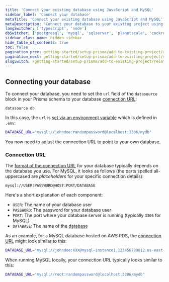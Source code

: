 ```yaml
---
title: 'Connect your existing database using JavaScript and MySQL'
sidebar_label: 'Connect your database'
metaTitle: 'Connect your existing database using JavaScript and MySQL'
metaDescription: 'Connect your database to your existing project using JavaScript and MySQL'
langSwitcher: ['typescript', 'node']
dbSwitcher: ['postgresql', 'mysql', 'sqlserver', 'planetscale', 'cockroachdb']
sidebar_class_name: hidden-sidebar
hide_table_of_contents: true
toc: false
pagination_prev: getting-started/setup-prisma/add-to-existing-project/relational-databases-node-mysql
pagination_next: getting-started/setup-prisma/add-to-existing-project/relational-databases/introspection-node-mysql
slugSwitch: /getting-started/setup-prisma/add-to-existing-project/relational-databases/connect-your-database-
---
```


## Connecting your database

To connect your database, you need to set the `url` field of the `datasource` block in your Prisma schema to your database [connection URL](/orm/reference/connection-urls):

```prisma file=prisma/schema.prisma showLineNumbers
datasource db
```

In this case, the `url` is [set via an environment variable](/orm/prisma-schema/overview#accessing-environment-variables-from-the-schema) which is defined in `.env`:

```bash file=.env
DATABASE_URL="mysql://johndoe:randompassword@localhost:3306/mydb"
```

You now need to adjust the connection URL to point to your own database.

<h3 id="connection-url">Connection URL</h3>

The [format of the connection URL](/orm/reference/connection-urls) for your database typically depends on the database you use. For MySQL, it looks as follows (the parts spelled all-uppercased are _placeholders_ for your specific connection details):

```no-lines
mysql://USER:PASSWORD@HOST:PORT/DATABASE
```

Here's a short explanation of each component:

- `USER`: The name of your database user
- `PASSWORD`: The password for your database user
- `PORT`: The port where your database server is running (typically `3306` for MySQL)
- `DATABASE`: The name of the [database](https://dev.mysql.com/doc/refman/8.0/en/creating-database.html)

As an example, for a MySQL database hosted on AWS RDS, the [connection URL](/orm/reference/connection-urls) might look similar to this:

```bash file=.env
DATABASE_URL="mysql://johndoe:XXX@mysql–instance1.123456789012.us-east-1.rds.amazonaws.com:3306/mydb"
```

When running MySQL locally, your connection URL typically looks similar to this:

```bash file=.env
DATABASE_URL="mysql://root:randompassword@localhost:3306/mydb"
```
